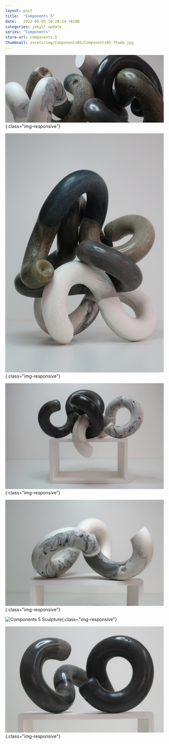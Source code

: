 ```yaml
---
layout: post
title:  "Components 5"
date:   2022-06-05 16:28:24 +0100
categories: jekyll update
series: "Components"
store-url: components-5
thumbnail: assets/img/Components05/Components05_Thumb.jpg
---
```


![Components 5 Sculpture](/assets/img/Components05/Components05_01.jpg){:class="img-responsive"}

![Components 5 Sculpture](/assets/img/Components05/Components05_02.jpg){:class="img-responsive"}

![Components 5 Sculpture](/assets/img/Components05/Components05_03.jpg){:class="img-responsive"}

![Components 5 Sculpture](/assets/img/Components05/Components05_04.jpg){:class="img-responsive"}

![Components 5 Sculpture](/assets/img/Components05/Components05_05.jpg){:class="img-responsive"}

![Components 5 Sculpture](/assets/img/Components05/Components05_06.jpg){:class="img-responsive"}
